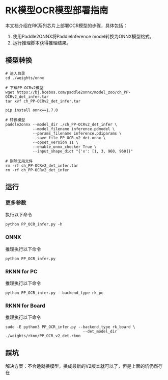 # RK模型OCR模型部署指南
本文档介绍在RK系列芯片上部署OCR模型的步骤，具体包括：
1. 使用Paddle2ONNX将PaddleInference model转换为ONNX模型格式。 
2. 运行推理脚本获得推理结果。

## 模型转换
```text
# 进入目录
cd ./weights/onnx

# 下载PP-OCRv2模型
wget https://bj.bcebos.com/paddle2onnx/model_zoo/ch_PP-OCRv2_det_infer.tar
tar xvf ch_PP-OCRv2_det_infer.tar

pip install onnx==1.7.0

# 转换模型
paddle2onnx --model_dir ./ch_PP-OCRv2_det_infer \
            --model_filename inference.pdmodel \
            --params_filename inference.pdiparams \
            --save_file PP_OCR_v2_det.onnx \
            --opset_version 11 \
            --enable_onnx_checker True \
            --input_shape_dict "{'x': [1, 3, 960, 960]}"
            
# 删除无用文件
rm -rf ch_PP-OCRv2_det_infer.tar
rm -rf ch_PP-OCRv2_det_infer
```

## 运行
### 更多参数
执行以下命令
```text
python PP_OCR_infer.py -h
```
### ONNX
推理执行以下命令
```text
python PP_OCR_infer.py
```

### RKNN for PC
推理执行以下命令
```text
python PP_OCR_infer.py --backend_type rk_pc
```

### RKNN for Board
推理执行以下命令
```text
sudo -E python3 PP_OCR_infer.py --backend_type rk_board \
                                  --det_model_dir ./weights/rknn/PP_OCR_v2_det.rknn 
```

## 踩坑

解决方案：不合适就换模型，换成最新的V2版本就可以了，但是上面的坑仍然存在